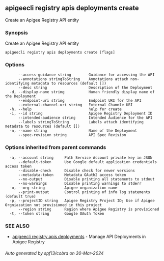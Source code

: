 ## apigeecli registry apis deployments create

Create an Apigee Registry API entity

### Synopsis

Create an Apigee Registry API entity

```
apigeecli registry apis deployments create [flags]
```

### Options

```
      --access-guidance string        Guidance for accessing the API
      --annotations stringToString    Annotations attach non-identifying metadata to resources (default [])
      --desc string                   Description of the Deployment
  -d, --display-name string           Human friendly display name of the Deployment
      --endpoint-uri string           Endpoint URI for the API
      --external-channel-uri string   External Channle URI
  -h, --help                          help for create
  -i, --id string                     Apigee Registry Deployment ID
      --intended-audience string      Intended Audience for the API
      --labels stringToString         Labels attach identifying metadata to resources (default [])
  -n, --name string                   Name of the Deployment
      --spec-revision string          API Spec Revision
```

### Options inherited from parent commands

```
  -a, --account string     Path Service Account private key in JSON
      --default-token      Use Google default application credentials access token
      --disable-check      Disable check for newer versions
      --metadata-token     Metadata OAuth2 access token
      --no-output          Disable printing all statements to stdout
      --no-warnings        Disable printing warnings to stderr
  -o, --org string         Apigee organization name
      --print-output       Control printing of info log statements (default true)
  -p, --projectID string   Apigee Registry Project ID; Use if Apigee Orgniazation not provisioned in this project
      --region string      Region where Apigee Registry is provisioned
  -t, --token string       Google OAuth Token
```

### SEE ALSO

* [apigeecli registry apis deployments](apigeecli_registry_apis_deployments.md)	 - Manage API Deployments in Apigee Registry

###### Auto generated by spf13/cobra on 30-Mar-2024
